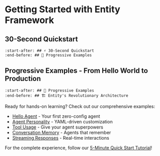 # Getting Started with Entity Framework

## 30-Second Quickstart

```{include} ../../README.md
:start-after: ## ⚡ 30-Second Quickstart
:end-before: ## 🚀 Progressive Examples
```

## Progressive Examples - From Hello World to Production

```{include} ../../README.md
:start-after: ## 🚀 Progressive Examples
:end-before: ## 🏗️ Entity's Revolutionary Architecture
```

Ready for hands-on learning? Check out our comprehensive examples:

- [Hello Agent](../examples/01_hello_agent/) - Your first zero-config agent
- [Agent Personality](../examples/02_agent_personality/) - YAML-driven customization
- [Tool Usage](../examples/03_tool_usage/) - Give your agent superpowers
- [Conversation Memory](../examples/04_conversation_memory/) - Agents that remember
- [Streaming Responses](../examples/05_streaming_responses/) - Real-time interactions

For the complete experience, follow our [5-Minute Quick Start Tutorial](quickstart.md)!

